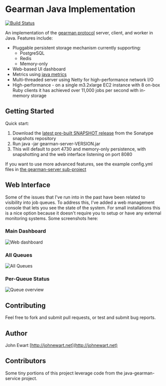 Gearman Java Implementation
===========================

[![Build
Status](https://travis-ci.org/johnewart/gearman-java.svg)](https://travis-ci.org/johnewart/gearman-java)

An implementation of the [gearman protocol](http://www.gearman.org) server, client, and worker in Java. Features include:

* Pluggable persistent storage mechanism currently supporting:
    * PostgreSQL
    * Redis
    * Memory-only
* Web-based UI dashboard
* Metrics using [java metrics](https://github.com/codahale/metrics)
* Multi-threaded server using Netty for high-performance network I/O
* High-performance - on a single m3.2xlarge EC2 instance with 8 on-box Ruby
  clients it has achieved over 11,000 jobs per second with in-memory
  storage


Getting Started
---------------

Quick start:

1. Download the [latest pre-built SNAPSHOT release](https://oss.sonatype.org/content/repositories/snapshots/net/johnewart/gearman/gearman-server/) from the Sonatype snapshots repository
2. Run java -jar gearman-server-VERSION.jar
3. This will default to port 4730 and memory-only persistence, with snapshotting and the web interface listening on port 8080

If you want to use more advanced features, see the example config.yml
files in [the gearman-server sub-project](https://github.com/johnewart/gearman-java/tree/master/gearman-server)


Web Interface
-------------

Some of the issues that I've run into in the past have been related to visibility into job queues. To address this, I've added a web management console that lets you see the state of the system. For small installations this is a nice option because it doesn't require you to setup or have any external monitoring systems. Some screenshots here:

### Main Dashboard

![Web dashboard](https://github.com/johnewart/gearman-java/raw/master/misc/dashboard.jpg)

### All Queues

![All Queues](https://github.com/johnewart/gearman-java/raw/master/misc/queues.jpg)

### Per-Queue Status

![Queue overview](https://github.com/johnewart/gearman-java/raw/master/misc/queue.jpg)


Contributing
------------

Feel free to fork and submit pull requests, or test and submit bug reports.

Author
-------

John Ewart [http://johnewart.net](http://johnewart.net)

Contributors
------------

Some tiny portions of this project leverage code from the java-gearman-service project.
